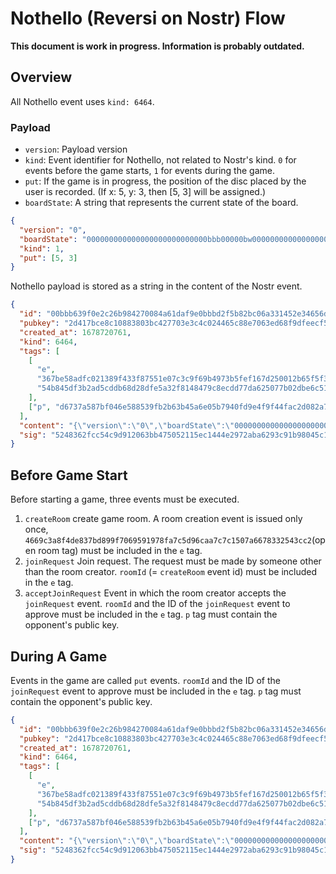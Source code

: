 # Nothello (Reversi on Nostr) Flow

**This document is work in progress. Information is probably outdated.**

## Overview

All Nothello event uses `kind: 6464`.

### Payload

- `version`: Payload version
- `kind`: Event identifier for Nothello, not related to Nostr's kind. `0` for events before the game starts, `1` for events during the game.
- `put`: If the game is in progress, the position of the disc placed by the user is recorded. (If x: 5, y: 3, then [5, 3] will be assigned.)
- `boardState`: A string that represents the current state of the board.

```json
{
  "version": "0",
  "boardState": "000000000000000000000000000bbb00000bw00000000000000000000000000",
  "kind": 1,
  "put": [5, 3]
}
```

Nothello payload is stored as a string in the content of the Nostr event.

```json
{
  "id": "00bbb639f0e2c26b984270084a61daf9e0bbbd2f5b82bc06a331452e34656d16",
  "pubkey": "2d417bce8c10883803bc427703e3c4c024465c88e7063ed68f9dfeecf56911ac",
  "created_at": 1678720761,
  "kind": 6464,
  "tags": [
    [
      "e",
      "367be58adfc021389f433f87551e07c3c9f69b4973b5fef167d250012b65f5f3",
      "54b845df3b2ad5cddb68d28dfe5a32f8148479c8ecdd77da625077b02dbe6c51"
    ],
    ["p", "d6737a587bf046e588539fb2b63b45a6e05b7940fd9e4f9f44fac2d082a757bc"]
  ],
  "content": "{\"version\":\"0\",\"boardState\":\"000000000000000000000000000bbb00000bw000000000000000000000000000\",\"kind\":1,\"put\":[5,3]}",
  "sig": "5248362fcc54c9d912063bb475052115ec1444e2972aba6293c91b98045c1330de2a9da6ba033a3bca4850359b3536079ac371a473e4a7872e49189675c85ec4"
}
```

## Before Game Start

Before starting a game, three events must be executed.

1. `createRoom`
create game room. A room creation event is issued only once, `4669c3a8f4de837bd899f7069591978fa7c5d96caa7c7c1507a6678332543cc2`(open room tag) must be included in the `e` tag.
2. `joinRequest`
Join request. The request must be made by someone other than the room creator.
 `roomId` (= `createRoom` event id) must be included in the `e` tag.
3. `acceptJoinRequest`
Event in which the room creator accepts the `joinRequest` event.
 `roomId` and the ID of the `joinRequest` event to approve must be included in the `e` tag. `p` tag must contain the opponent's public key.

## During A Game

Events in the game are called `put` events.
 `roomId` and the ID of the `joinRequest` event to approve must be included in the `e` tag. `p` tag must contain the opponent's public key.

```json
{
  "id": "00bbb639f0e2c26b984270084a61daf9e0bbbd2f5b82bc06a331452e34656d16",
  "pubkey": "2d417bce8c10883803bc427703e3c4c024465c88e7063ed68f9dfeecf56911ac",
  "created_at": 1678720761,
  "kind": 6464,
  "tags": [
    [
      "e",
      "367be58adfc021389f433f87551e07c3c9f69b4973b5fef167d250012b65f5f3", // Room ID
      "54b845df3b2ad5cddb68d28dfe5a32f8148479c8ecdd77da625077b02dbe6c51" // Last event id
    ],
    ["p", "d6737a587bf046e588539fb2b63b45a6e05b7940fd9e4f9f44fac2d082a757bc"] // opponent's public key
  ],
  "content": "{\"version\":\"0\",\"boardState\":\"000000000000000000000000000bbb00000bw000000000000000000000000000\",\"kind\":1,\"put\":[5,3]}",
  "sig": "5248362fcc54c9d912063bb475052115ec1444e2972aba6293c91b98045c1330de2a9da6ba033a3bca4850359b3536079ac371a473e4a7872e49189675c85ec4"
}
```
